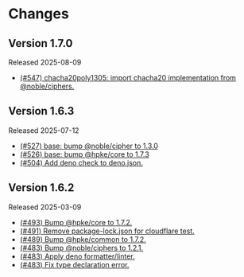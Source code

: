 # Changes

## Version 1.7.0

Released 2025-08-09

- [(#547) chacha20poly1305: import chacha20 implementation from @noble/ciphers.](https://github.com/dajiaji/hpke-js/pull/547)

## Version 1.6.3

Released 2025-07-12

- [(#527) base: bump @noble/cipher to 1.3.0](https://github.com/dajiaji/hpke-js/pull/527)
- [(#526) base: bump @hpke/core to 1.7.3](https://github.com/dajiaji/hpke-js/pull/526)
- [(#504) Add deno check to deno.json.](https://github.com/dajiaji/hpke-js/pull/504)

## Version 1.6.2

Released 2025-03-09

- [(#493) Bump @hpke/core to 1.7.2.](https://github.com/dajiaji/hpke-js/pull/493)
- [(#491) Remove package-lock.json for cloudflare test.](https://github.com/dajiaji/hpke-js/pull/491)
- [(#489) Bump @hpke/common to 1.7.2.](https://github.com/dajiaji/hpke-js/pull/489)
- [(#483) Bump @noble/ciphers to 1.2.1.](https://github.com/dajiaji/hpke-js/pull/483)
- [(#483) Apply deno formatter/linter.](https://github.com/dajiaji/hpke-js/pull/483)
- [(#483) Fix type declaration error.](https://github.com/dajiaji/hpke-js/pull/483)
